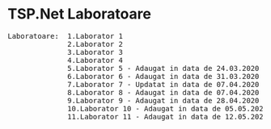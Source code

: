 # TSP.Net Laboratoare
<pre>
Laboratoare:  1.Laborator 1
              2.Laborator 2
              3.Laborator 3
              4.Laborator 4
              5.Laborator 5 - Adaugat in data de 24.03.2020
              6.Laborator 6 - Adaugat in data de 31.03.2020
              7.Laborator 7 - Updatat in data de 07.04.2020
              8.Laborator 8 - Adaugat in data de 07.04.2020
              9.Laborator 9 - Adaugat in data de 28.04.2020
              10.Laborator 10 - Adaugat in data de 05.05.2020
              11.Laborator 11 - Adaugat in data de 12.05.2020
</pre>          
